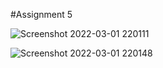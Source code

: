 #Assignment 5

![Screenshot 2022-03-01 220111](https://user-images.githubusercontent.com/98040179/156210176-95fcf629-4ddd-4ee8-9ff2-c0bc3b3db548.png)



![Screenshot 2022-03-01 220148](https://user-images.githubusercontent.com/98040179/156210185-964d5987-5805-4080-9c6b-fe525da5e548.png)

 
